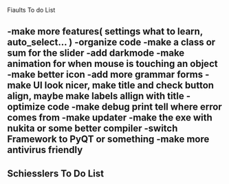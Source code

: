 Fiaults To do List

-make more features( settings what to learn, auto_select... )
-organize code
-make a class or sum for the slider
-add darkmode
-make animation for when mouse is touching an object
-make better icon
-add more grammar forms
-make UI look nicer, make title and check button align, maybe make labels allign with title
-optimize code
-make debug print tell where error comes from
-make updater
-make the exe with nukita or some better compiler
-switch Framework to PyQT or something
-make more antivirus friendly
-----------------------------------------------
Schiesslers To Do List
-----------------------------------------------